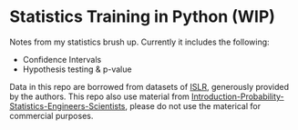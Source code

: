 # Statistics Training in Python (WIP)

Notes from my statistics brush up. Currently it includes the following:

 + Confidence Intervals
 + Hypothesis testing & p-value

Data in this repo are borrowed from datasets of [ISLR](http://faculty.marshall.usc.edu/gareth-james/ISL/), generously provided by the authors. This repo also use material from [Introduction-Probability-Statistics-Engineers-Scientists](https://www.amazon.com/Introduction-Probability-Statistics-Engineers-Scientists/dp/0123704839), please do not use the materical for commercial purposes.